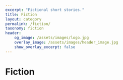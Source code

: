 ```yaml
---
excerpt: "Fictional short stories."
title: Fiction
layout: category
permalink: /fiction/
taxonomy: fiction
header:
    og_image: /assets/images/logo.jpg
    overlay_image: /assets/images/header_image.jpg
    show_overlay_excerpt: false
---
```

# Fiction